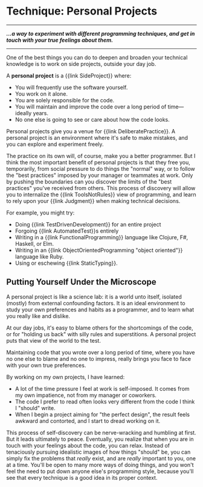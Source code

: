 # Technique: Personal Projects

---

***...a way to experiment with different programming techniques, and get in touch with your true feelings about them.***

---

One of the best things you can do to deepen and broaden your technical knowledge is to work on side projects, outside your day job.

A **personal project** is a {{link SideProject}} where:

- You will frequently use the software yourself.
- You work on it alone.
- You are solely responsible for the code.
- You will maintain and improve the code over a long period of time—ideally years.
- No one else is going to see or care about how the code looks.

Personal projects give you a venue for {{link DeliberatePractice}}. A personal project is an environment where it's safe to make mistakes, and you can explore and experiment freely.

The practice on its own will, of course, make you a better programmer. But I think the most important benefit of personal projects is that they free you, temporarily, from social pressure to do things the "normal" way, or to follow the "best practices" imposed by your manager or teammates at work. Only by pushing the boundaries can you discover the limits of the "best practices" you've received from others. This process of discovery will allow you to internalize the {{link ToolsNotRules}} view of programming, and learn to rely upon your {{link Judgment}} when making technical decisions.

For example, you might try:

- Doing {{link TestDrivenDevelopment}} for an entire project
- Forgoing {{link AutomatedTest}}s entirely
- Writing in a {{link FunctionalProgramming}} language like Clojure, F#, Haskell, or Elm.
- Writing in an {{link ObjectOrientedProgramming "object oriented"}} language like Ruby.
- Using or eschewing {{link StaticTyping}}.

## Putting Yourself Under the Microscope

A personal project is like a science lab: it is a world unto itself, isolated (mostly) from external confounding factors. It is an ideal environment to study your own preferences and habits as a programmer, and to learn what you really like and dislike.

At our day jobs, it's easy to blame others for the shortcomings of the code, or for "holding us back" with silly rules and superstitions. A personal project puts that view of the world to the test.

Maintaining code that you wrote over a long period of time, where you have no one else to blame and no one to impress, really brings you face to face with your own true preferences.

By working on my own projects, I have learned:

- A lot of the time pressure I feel at work is self-imposed. It comes from my own impatience, not from my manager or coworkers.
- The code I prefer to read often looks very different from the code I think I "should" write.
- When I begin a project aiming for "the perfect design", the result feels awkward and contorted, and I start to dread working on it.

This process of self-discovery can be nerve-wracking and humbling at first. But it leads ultimately to peace. Eventually, you realize that when you are in touch with your feelings about the code, you can relax. Instead of tenaciously pursuing idealistic images of how things "should" be, you can simply fix the problems that _really_ exist, and are _really_ important to you, one at a time. You'll be open to many more ways of doing things, and you won't feel the need to put down anyone else's programming style, because you'll see that every technique is a good idea in its proper context.

<!--

They put you in touch with how you really feel about different programming styles and techniques.

This second purpose is not often recognized. But it is vitally important.

Maintaining code that you wrote over a long period of time, where you have no one else to blame and no one to impress, really brings you face to face with your own true preferences. By working on my own projects, I have learned:

- A lot of the time pressure I feel at work is self-imposed. It comes from my own impatience, not from my manager or coworkers.
- The code I prefer to read often looks very different from the code I think I "should" write.
- When I begin a project aiming for "the perfect design", the result feels awkward and contorted, and I start to dread working on it.

This process of self-discovery is frustrating and humbling at first. But it leads ultimately to peace, because you eventually realize that when you are in touch with your feelings about the code, you can relax. Instead of tenaciously pursuing idealistic images of how things "should" be,
you can simply fix the problems that _really_ exist, and are _really_ important to you, one at a time. You'll be open to many more ways of doing things, and won't feel the need to put down anyone else's programming style,
because you'll see that everything is a good idea in its proper context.
-->
